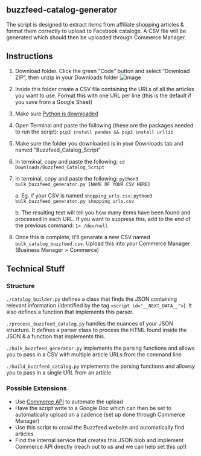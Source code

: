 ## buzzfeed-catalog-generator
The script is designed to extract items from affiliate shopping articles & format them correctly to upload to Facebook catalogs. A CSV file will be generated which should then be uploaded through Commerce Manager.

## Instructions
1. Download folder. Click the green “Code” button and select “Download ZIP”, then unzip in your Downloads folder
![image](https://user-images.githubusercontent.com/27544022/114214917-f2737700-9932-11eb-816b-dafbf65d7206.png)
3. Inside this folder create a CSV file containing the URLs of all the articles you want to use. Format this with one URL per line (this is the default if you save from a Google Sheet)
4. Make sure [Python is downloaded](https://www.python.org/downloads/)
5. Open Terminal and paste the following (these are the packages needed to run the script): `pip3 install pandas && pip3 install urllib`
6. Make sure the folder you downloaded is in your Downloads tab and named “Buzzfeed_Catalog_Script”
7. In terminal, copy and paste the following: `cd Downloads/Buzzfeed_Catalog_Script`
8. In terminal, copy and paste the following: `python3 bulk_buzzfeed_generator.py [NAME OF YOUR CSV HERE]`
    
    a. Eg. if your CSV is named `shopping_urls.csv`: `python3 bulk_buzzfeed_generator.py shopping_urls.csv`
    
    b. The resulting text will tell you how many items have been found and processed in each URL. If you want to suppress this, add to the end of the previous command: `1> /dev/null`
8. Once this is complete, it’ll generate a new CSV named `bulk_catalog_buzzfeed.csv`. Upload this into your Commerce Manager (Business Manager > Commerce)

## Technical Stuff
### Structure
`./catalog_builder.py` defines a class that finds the JSON containing relevant information (identified by the tag `<script id="__NEXT_DATA__">`). It also defines a function that implements this parser.

`./process_buzzfeed_catalog.py` handles the nuances of your JSON structure. It defines a parser class to process the HTML found inside the JSON & a function that implements this.

`./bulk_buzzfeed_generator.py` implements the parsing functions and allows you to pass in a CSV with multiple article URLs from the command line

`./build_buzzfeed_catalog.py` implements the parsing functions and allowsy you to pass in a single URL from an article

### Possible Extensions
- Use [Commerce API](https://developers.facebook.com/docs/commerce-platform/) to automate the upload
- Have the script write to a Google Doc which can then be set to automatically upload on a cadence (set up done through Commerce Manager)
- Use this script to crawl the Buzzfeed website and automatically find articles
- Find the internal service that creates this JSON blob and implement Commerce API directly (reach out to us and we can help set this up!)

